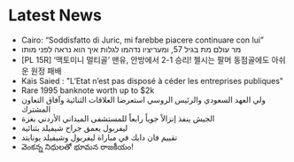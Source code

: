 # Latest News
-  Cairo: “Soddisfatto di Juric, mi farebbe piacere continuare con lui”
-  מר עולם מת בגיל 57, ומעריציו נדהמו לגלות איך הוא נראה לפני מותו
-  [PL 15R] ‘맥토미니 멀티골’ 맨유, 안방에서 2-1 승리! 첼시는 팔머 동점골에도 아쉬운 원정 패배
-  Kais Saied : "L’Etat n’est pas disposé à céder les entreprises publiques"
-  Rare 1995 banknote worth up to $2k
-  ولي العهد السعودي والرئيس الروسي استعرضا العلاقات الثنائية وآفاق التعاون المشترك
-  الجيش ينفذ إنزالاً جوياً رابعاً للمستشفى الميداني الأردني بغزة
-  ليفربول يعمق جراح شيفيلد بثنائية
-  تقييم فان دايك في مباراة ليفربول وشيفيلد يونايتد
-  వెంకన్న నిధులతో భూమన రాజకీయం!
